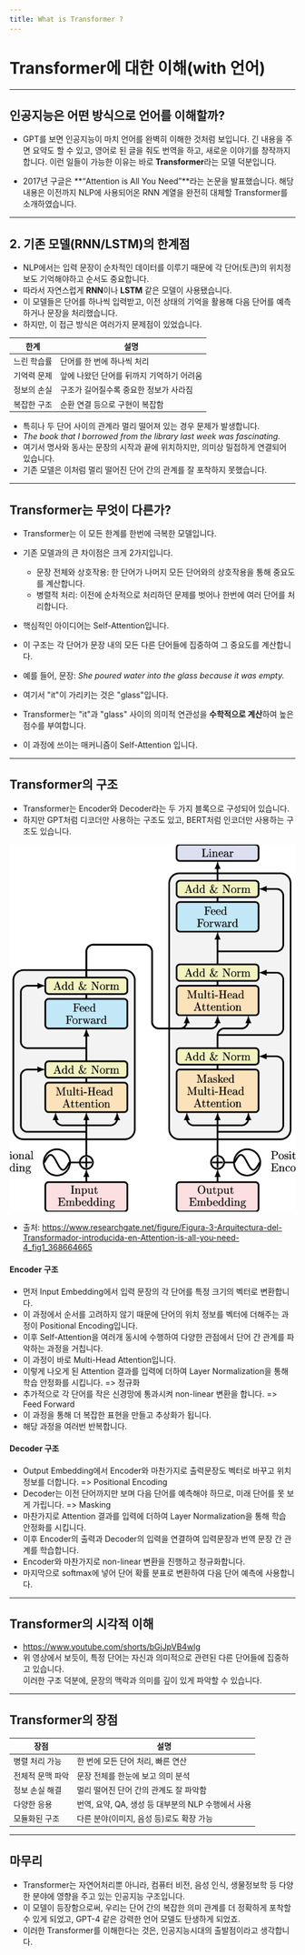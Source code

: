 ```yaml
---
title: What is Transformer ?
---
```


# Transformer에 대한 이해(with 언어)
---

## 인공지능은 어떤 방식으로 언어를 이해할까?

- GPT를 보면 인공지능이 마치 언어를 완벽히 이해한 것처럼 보입니다.
  긴 내용을 주면 요약도 할 수 있고, 영어로 된 글을 줘도 번역을 하고, 새로운 이야기를 창작까지 합니다.
  이런 일들이 가능한 이유는 바로 **Transformer**라는 모델 덕분입니다.

- 2017년 구글은
  **“Attention is All You Need”**라는 논문을 발표했습니다.
  해당 내용은 이전까지 NLP에 사용되어온 RNN 계열을 완전히 대체할
  Transformer를 소개하였습니다.

---

## 2. 기존 모델(RNN/LSTM)의 한계점

- NLP에서는 입력 문장이 순차적인 데이터를 이루기 때문에 각 단어(토큰)의 위치정보도 기억해야하고 순서도 중요합니다.
- 따라서 자연스럽게 **RNN**이나 **LSTM** 같은 모델이 사용됐습니다.
- 이 모델들은 단어를 하나씩 입력받고, 이전 상태의 기억을 활용해 다음 단어를 예측하거나 문장을 처리했습니다.
- 하지만, 이 접근 방식은 여러가지 문제점이 있었습니다.

| 한계 | 설명 |
|------|------|
| 느린 학습률 | 단어를 한 번에 하나씩 처리 |
| 기억력 문제 | 앞에 나왔던 단어를 뒤까지 기억하기 어려움 |
| 정보의 손실 | 구조가 길어질수록 중요한 정보가 사라짐 |
| 복잡한 구조 | 순환 연결 등으로 구현이 복잡함 |

- 특히나 두 단어 사이의 관계라 멀리 떨어져 있는 경우 문제가 발생합니다.
- *The book that I borrowed from the library last week was fascinating.*
- 여기서 명사와 동사는 문장의 시작과 끝에 위치하지만, 의미상 밀접하게 연결되어 있습니다.  
- 기존 모델은 이처럼 멀리 떨어진 단어 간의 관계를 잘 포착하지 못했습니다.

---

## Transformer는 무엇이 다른가?

- Transformer는 이 모든 한계를 한번에 극복한 모델입니다.
- 기존 모델과의 큰 차이점은 크게 2가지입니다.
  - 문장 전체와 상호작용: 한 단어가 나머지 모든 단어와의 상호작용을 통해 중요도를 계산합니다.
  - 병렬적 처리: 이전에 순차적으로 처리하던 문제를 벗어나 한번에 여러 단어를 처리합니다.

- 핵심적인 아이디어는 Self-Attention입니다.
- 이 구조는 각 단어가 문장 내의 모든 다른 단어들에 집중하여 그 중요도를 계산합니다.
- 예를 들어, 문장: *She poured water into the glass because it was empty.*  
- 여기서 "it"이 가리키는 것은 "glass"입니다.  
- Transformer는 "it"과 "glass" 사이의 의미적 연관성을 **수학적으로 계산**하여 높은 점수를 부여합니다.
- 이 과정에 쓰이는 매커니즘이 Self-Attention 입니다.

---

## Transformer의 구조
- Transformer는 Encoder와 Decoder라는 두 가지 블록으로 구성되어 있습니다.  
- 하지만 GPT처럼 디코더만 사용하는 구조도 있고, BERT처럼 인코더만 사용하는 구조도 있습니다.

![trans](./images/trans.png)

- 출처: https://www.researchgate.net/figure/Figura-3-Arquitectura-del-Transformador-introducida-en-Attention-is-all-you-need-4_fig1_368664665

#### Encoder 구조

- 먼저 Input Embedding에서 입력 문장의 각 단어를 특정 크기의 벡터로 변환합니다.
- 이 과정에서 순서를 고려하지 않기 때문에 단어의 위치 정보를 벡터에 더해주는 과정이 Positional Encoding입니다.
- 이후 Self-Attention을 여러개 동시에 수행하여 다양한 관점에서 단어 간 관계를 파악하는 과정을 거칩니다.
- 이 과정이 바로 Multi-Head Attention입니다.
- 이렇게 나오게 된 Attention 결과를 입력에 더하여 Layer Normalization을 통해 학습 안정화를 시킵니다. => 정규화
- 추가적으로 각 단어를 작은 신경망에 통과시켜 non-linear 변환을 합니다. => Feed Forward
- 이 과정을 통해 더 복잡한 표현을 만들고 추상화가 됩니다.
- 해당 과정을 여러번 반복합니다.

#### Decoder 구조

- Output Embedding에서 Encoder와 마찬가지로 출력문장도 벡터로 바꾸고 위치정보를 더합니다. => Positional Encoding
- Decoder는 이전 단어까지만 보며 다음 단어를 예측해야 하므로, 미래 단어를 못 보게 가립니다. => Masking
- 마찬가지로 Attention 결과를 입력에 더하여 Layer Normalization을 통해 학습 안정화를 시킵니다.
- 이후 Encoder의 출력과 Decoder의 입력을 연결하여 입력문장과 번역 문장 간 관계를 학습합니다.
- Encoder와 마찬가지로 non-linear 변환을 진행하고 정규화합니다.
- 마지막으로 softmax에 넣어 단어 확률 분표로 변환하여 다음 단어 예측에 사용합니다.

---

## Transformer의 시각적 이해

- https://www.youtube.com/shorts/bGjJpVB4wlg
- 위 영상에서 보듯이, 특정 단어는 자신과 의미적으로 관련된 다른 단어들에 집중하고 있습니다.  
   이러한 구조 덕분에, 문장의 맥락과 의미를 깊이 있게 파악할 수 있습니다.

---

## Transformer의 장점

| 장점 | 설명 |
|------|------|
| 병렬 처리 가능 | 한 번에 모든 단어 처리, 빠른 연산 |
| 전체적 문맥 파악 | 문장 전체를 한눈에 보고 의미 분석 |
| 정보 손실 해결 | 멀리 떨어진 단어 간의 관계도 잘 파악함 |
| 다양한 응용 | 번역, 요약, QA, 생성 등 대부분의 NLP 수행에서 사용 |
| 모듈화된 구조 | 다른 분야(이미지, 음성 등)로도 확장 가능 |

---

## 마무리
- Transformer는 자연어처리뿐 아니라, 컴퓨터 비전, 음성 인식, 생물정보학 등 다양한 분야에 영향을 주고 있는 인공지능 구조입니다.  
- 이 모델이 등장함으로써, 우리는 단어 간의 복잡한 의미 관계를 더 정확하게 포착할 수 있게 되었고, GPT-4 같은 강력한 언어 모델도 탄생하게 되었죠.
- 이러한 Transformer를 이해한다는 것은, 인공지능시대의 출발점이라고 생각합니다.
